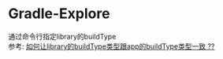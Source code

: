 # Gradle-Explore
通过命令行指定library的buildType   
参考: [如何让library的buildType类型跟app的buildType类型一致 ??](http://www.jianshu.com/p/3751f95a6480)

